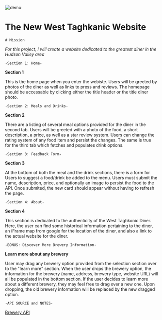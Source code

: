 
![demo](https://media.giphy.com/media/v1.Y2lkPTc5MGI3NjExZjI0NDlhZTM0MGM4OGEzMzIwNjFkMWE3YmY3YjM5ODljOGFiNWM4OCZjdD1n/Ucq1Z1T0wUrPAmPBZY/giphy.gif)
#  The New West Taghkanic Website

    # Mission
*For this project, I will create a website dedicated to the greatest diner in the Hudson Valley area*


    -Section 1: Home-

**Section 1**

This is the home page when you enter the webiste. Users will be greeted by photos of the diner as well as links to press and reviews. The homepage should be accessable by clicking either the title header or the title diner photo.


    -Section 2: Meals and Drinks-

**Section 2**

There are a listing of several meal options provided for the diner in the second tab. Users will be greeted with a photo of the food, a short description, a price, as well as a star review system. Users can change the rating system of any food item and persist the changes. The same is true for the third tab which fetches and populates drink options.


    -Section 3: Feedback Form-

**Section 3**

At the bottom of both the meal and the drink sections, there is a form for Users to suggest a food/drink be added to the menu. Users must submit the name, description, price, and optionally an image to persist the food to the API. Once submited, the new card should appear without having to refresh the page.

    -Section 4: About-

**Section 4**

This section is dedicated to the authenticity of the West Taghkonic Diner. Here, the user can find some historical information pertaining to the diner, an iFrame map from google for the location of the diner, and also a link to the actual website for the diner.






    -BONUS: Discover More Brewery Information-

**Learn more about any brewery**

User may drag any brewery option provided from the selection section over to the "learn more" section. When the user drops the brewery option, the information for the brewery (name, address, brewery type, website URL) will all be populated in the bottom section. If the user decides to learn more about a different brewery, they may feel free to drag over a new one. Upon dropping, the old brewery information will be replaced by the new dragged option.




    -API SOURCE and NOTES-
[Brewery API](https://www.openbrewerydb.org/documentation)

